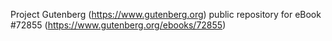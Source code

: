 Project Gutenberg (https://www.gutenberg.org) public repository
for eBook #72855 (https://www.gutenberg.org/ebooks/72855)

